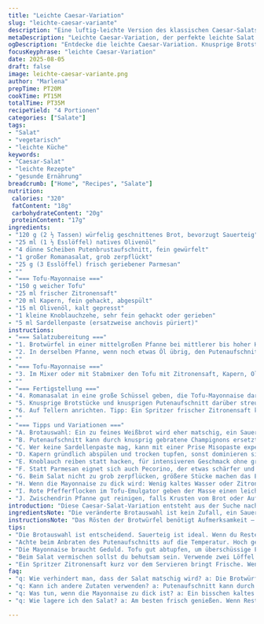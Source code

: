 ```yaml
---
title: "Leichte Caesar-Variation"
slug: "leichte-caesar-variante"
description: "Eine luftig-leichte Version des klassischen Caesar-Salats mit knusprigen Brotstücken, herzhaftem Putenbrustaufschnitt statt Speck und einer cremigen Tofu-Mayonnaise. Frischer Römersalat trifft hier auf eine zitronige, kaprigen Würze kombiniert mit Parmesan und einer dezenten Sardellen-Note. Perfekt für den leichten Lunch, ohne Bahnen von Mayonnaise-Schwere. Durch kleine Mengen-Variationen und Zeitfeinjustierungen bekommt man genau die richtige Konsistenz und Geschmackstiefe. Die knusprigen Croutons müssen hellgolden sein, der Putenaufschnitt zart-knusprig, der Parmesan frisch und aromatisch gerieben. Der Knoblauch in der Mayonnaise muss fein, aber nicht dominant bleiben. Lernt man zu hören wie das Brot brät, schmeckt man den Unterschied."
metaDescription: "Leichte Caesar-Variation, der perfekte leichte Salat für einen frischen Lunch. Knusprige Croutons und cremige Tofu-Mayonnaise."
ogDescription: "Entdecke die leichte Caesar-Variation. Knusprige Brotstücke, zarte Putenbrust und eine cremige Tofu-Mayonnaise für deinen Lunch."
focusKeyphrase: "leichte Caesar-Variation"
date: 2025-08-05
draft: false
image: leichte-caesar-variante.png
author: "Marlena"
prepTime: PT20M
cookTime: PT15M
totalTime: PT35M
recipeYield: "4 Portionen"
categories: ["Salate"]
tags:
- "Salat"
- "vegetarisch"
- "leichte Küche"
keywords:
- "Caesar-Salat"
- "leichte Rezepte"
- "gesunde Ernährung"
breadcrumb: ["Home", "Recipes", "Salate"]
nutrition: 
 calories: "320"
 fatContent: "18g"
 carbohydrateContent: "20g"
 proteinContent: "17g"
ingredients:
- "120 g (2 ½ Tassen) würfelig geschnittenes Brot, bevorzugt Sauerteig"
- "25 ml (1 ½ Esslöffel) natives Olivenöl"
- "4 dünne Scheiben Putenbrustaufschnitt, fein gewürfelt"
- "1 großer Romanasalat, grob zerpflückt"
- "25 g (3 Esslöffel) frisch geriebener Parmesan"
- ""
- "=== Tofu-Mayonnaise ==="
- "150 g weicher Tofu"
- "25 ml frischer Zitronensaft"
- "20 ml Kapern, fein gehackt, abgespült"
- "15 ml Olivenöl, kalt gepresst"
- "1 kleine Knoblauchzehe, sehr fein gehackt oder gerieben"
- "5 ml Sardellenpaste (ersatzweise anchovis püriert)"
instructions:
- "=== Salatzubereitung ==="
- "1. Brotwürfel in einer mittelgroßen Pfanne bei mittlerer bis hoher Hitze mit etwa der Hälfte des Olivenöls anbraten. Wichtig: Nicht zu dunkel werden lassen, hellgolden ist das Ziel. Man hört ein leises Knistern, das zeigt, dass die Feuchtigkeit entweicht und das Brot knusprig wird. Dauer etwa 8-10 Minuten, dabei öfter wenden, damit es nicht anbrennt. Herausnehmen, auf Küchentuch legen, um überschüssiges Fett zu ziehen."
- "2. In derselben Pfanne, wenn noch etwas Öl übrig, den Putenaufschnitt scharf anbraten. Nicht zäh werden lassen, sondern knusprig und leicht braun – das gibt die Textur, die sonst Speck liefert. Das dauert etwa 5 Minuten, dabei gelegentlich wenden. Auf Küchenpapier abtropfen lassen."
- ""
- "=== Tofu-Mayonnaise ==="
- "3. Im Mixer oder mit Stabmixer den Tofu mit Zitronensaft, Kapern, Olivenöl, Knoblauch und Sardellenpaste zu einer cremigen, hellgelben Masse verarbeiten. Hier ist der Trick: Tofu vorher mit Papier abtupfen, damit es nicht zu flüssig wird. Danach erst mixen, bis die Masse geschmeidig ist. Zwischendurch mit einem Spatel die Seiten abkratzen. Abschmecken mit Salz und frisch gemahlenem schwarzen Pfeffer; nicht zu viel Salz zu Beginn, Sardellenpaste bringt bereits Würze. Eventuell noch sehr sparsam Zitronensaft nachgeben für mehr Frische."
- ""
- "=== Fertigstellung ==="
- "4. Romanasalat in eine große Schüssel geben, die Tofu-Mayonnaise darüber verteilen und mit den Händen oder zwei Löffeln behutsam vermengen. Wichtig, nicht zu sehr zerdrücken, der Salat soll knackig bleiben."
- "5. Knusprige Brotstücke und knusprigen Putenaufschnitt darüber streuen, zum Schluss mit dem frisch geriebenen Parmesan verfeinern und nochmals leicht durchmengen."
- "6. Auf Tellern anrichten. Tipp: Ein Spritzer frischer Zitronensaft kurz vor dem Servieren kann nochmal helle Frische bringen. Nicht lange stehen lassen, sonst wird das Brot weich und der Salat schlapp."
- ""
- "=== Tipps und Variationen ==="
- "A. Brotauswahl: Ein zu feines Weißbrot wird eher matschig, ein Sauerteigbrot mit mittlerer Kruste eignet sich am besten. Reste vom Vortag sind sogar besser, da sie weniger Wasser enthalten."
- "B. Putenaufschnitt kann durch knusprig gebratene Champignons ersetzt werden für eine vegetarische Variante; diese vorher in gut erhitzter Pfanne mit wenig Öl anbraten, bis die Ränder karamellisieren."
- "C. Wer keine Sardellenpaste mag, kann mit einer Prise Misopaste experimentieren – gibt Tiefe, ohne Fischgeruch."
- "D. Kapern gründlich abspülen und trocken tupfen, sonst dominieren sie schnell den Geschmack."
- "E. Knoblauch reiben statt hacken, für intensiveren Geschmack ohne größere Stücke und unschöne Bissmomente."
- "F. Statt Parmesan eignet sich auch Pecorino, der etwas schärfer und würziger ist, je nach Belieben."
- "G. Beim Salat nicht zu grob zerpflücken, größere Stücke machen das Essen spannender, zarte Blätter zerfallen schnell und verlieren Textur."
- "H. Wenn die Mayonnaise zu dick wird: Wenig kaltes Wasser oder Zitronensaft einrühren, bis die Konsistenz cremig, aber nicht zu flüssig ist."
- "I. Rote Pfefferflocken im Tofu-Emulgator geben der Masse einen leichten Kick – probieren, wenn man es etwas würziger mag."
- "J. Zwischendrin Pfanne gut reinigen, falls Krusten vom Brot oder Aufschnitt zu bräunen anfangen, sonst verbrennen sie schnell und trüben das Aroma."
introduction: "Diese Caesar-Salat-Variation entsteht aus der Suche nach leichteren Zutaten und einer cremigen Basis ohne Ei und Milchprodukte. Statt Speck wähle ich in letzter Zeit gern Putenbrust, da sie weniger Fett, aber guten Biss bringt. Brotwürfel werden knusprig geröstet, nicht frittiert, damit die Textur nicht zu schwer wird. Die selbstgemachte Tofu-Mayonnaise gibt die typische Caesar-Saucen-Cremigkeit, ohne dass Ei rein muss. Kapern und Sardellenpaste sorgen für die nötige Würze und kleine Säureinsprengsel. Der Romanasalat ist das knackige Fundament, das durch die richtigen Mischschritte schön saftig bleibt, aber nicht matschig. Wichtig sind Details wie Timing beim Braten und Schonung der empfindlichen Blätter. Mehr als eine Technikübung, eine Selbstbeobachtung in Geschmack und Textur."
ingredientsNote: "Die veränderte Brotauswahl ist kein Zufall, ein Sauerteigbrot bringt deutlich bessere Konsistenz als Toastbrot oder Baguette. Wenn kein Bock mehr auf Putenfleisch, dann lassen sich Champignons oder geröstete Kichererbsen nehmen. Der Tofu sollte möglichst frisch und frei von überschüssiger Flüssigkeit sein, so wird die Mayonnaise fester und cremiger. Sardellenpaste ist heute leichter zugänglich als getrocknete Sardellen, und bringt mehr Umami in der Küche ohne Fischgeruch. Kapern müssen immer gut abgespült sein, sonst überdecken sie leicht den gesamten Geschmack. Parmesansorten variieren stark in der Intensität, bitte frisch reiben und nicht zu sparsam sein. Für mehr Hitze schmeckt sich Chili super darin; nicht im Original, aber ich mag das Feuer. Olivenöl unbedingt kalt gepresst und frisch, sonst schmeckt die Grundnote nicht solide genug."
instructionsNote: "Das Rösten der Brotwürfel benötigt Aufmerksamkeit – nicht zu dunkel, nicht zu hell, mehr als knusprig als verbrannt. Sobald die Pfanne zu heiß wird, verbrennen sie sofort; mittlere Hitze und geduldig wenden ist das Geheimnis. Die Putenwürfel brauchen schnelles Anbraten, nur kurz, bis sie knusprig, nicht zäh sind – das gibt der Salat den Biss, der sonst vom Speck kommt. Die Mayonnaise braucht Geduld beim Mixen, damit sie nicht wässrig wird. Abtupfen des Tofus oder leichtes Pressen vorher verbessert die Konsistenz deutlich. Das Salat-Mischen am Schluss spart man mit zwei Löffeln und vorsichtigem Heben, um Blätter zu schonen. Vor dem Servieren schmecke ich nochmals ab, da die Aromen sich beim Stehen verändern können. Kurz vorher etwas Zitronensaft gibt Frische, die sonst verloren geht. Brotwürfel zum Schluss, sonst wird alles matschig. All diese Schritte zeigen, wie wichtig Timing und sensorische Kontrolle sind im guten Salatbau."
tips:
- "Die Brotauswahl ist entscheidend. Sauerteig ist ideal. Wenn du Reste vom Vortag hast, umso besser. Frisches Brot wird leicht matschig. Richtig anrösten – hör genau hin."
- "Achte beim Anbraten des Putenaufschnitts auf die Temperatur. Hoch genug, damit es knusprig wird; nicht zu lang braten, sonst wird es zäh. Unter Kontrolle halten und Wenden regelmäßig."
- "Die Mayonnaise braucht Geduld. Tofu gut abtupfen, um überschüssige Feuchtigkeit zu entfernen. Mixen, bis sie cremig ist. Ab und zu die Seiten abkratzen. Die Konsistenz ist wichtig."
- "Beim Salat vermischen sollst du behutsam sein. Verwende zwei Löffel. Drücke nicht zu sehr; die Blätter sollten knackig bleiben. Sonst wird der Salat schlapp und ungenießbar."
- "Ein Spritzer Zitronensaft kurz vor dem Servieren bringt Frische. Wenn der Salat eine Weile steht, wird das Brot weich. Timing ist der Schlüssel. Schau, wie der Salat reagiert."
faq:
- "q: Wie verhindert man, dass der Salat matschig wird? a: Die Brotwürfel gleich zum Salat geben. Knusprige Teile nicht lange warten lassen. Das Timing beim Anrichten ist wichtig."
- "q: Kann ich andere Zutaten verwenden? a: Putenaufschnitt kann durch gebratene Champignons ersetzt werden. Das gibt eine vegetarische Note. Gute Textur ist das Ziel."
- "q: Was tun, wenn die Mayonnaise zu dick ist? a: Ein bisschen kaltes Wasser oder Zitronensaft einrühren. Dann mixen, bis die Konsistenz stimmt. Zu flüssig? Dann noch weniger Wasser, nachjustieren."
- "q: Wie lagere ich den Salat? a: Am besten frisch genießen. Wenn Reste? In einem luftdichten Behälter im Kühlschrank lagern. Nicht lange aufbewahren, die Croutons werden weich."

---
```

